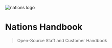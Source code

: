 ![nations logo](https://storage.googleapis.com/storage.nations.io/graphics/png-logos/Nations.png)

# Nations Handbook
> Open-Source Staff and Customer Handbook
